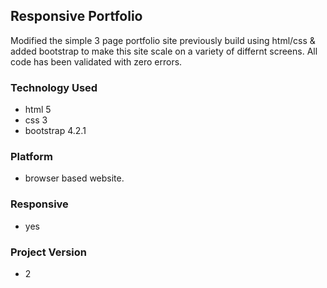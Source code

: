 ## Responsive Portfolio
Modified the simple 3 page portfolio site previously build using html/css & added bootstrap to make this site scale on a variety of differnt screens. All code has been validated with zero errors.

### Technology Used
- html 5
- css 3
- bootstrap 4.2.1

### Platform
- browser based website.

### Responsive
- yes

### Project Version
- 2